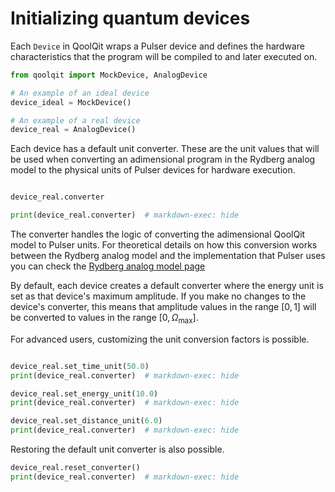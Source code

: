 # Initializing quantum devices

Each `Device` in QoolQit wraps a Pulser device and defines the hardware characteristics that the program will be compiled to and later executed on.

```python exec="on" source="material-block" session="devices"
from qoolqit import MockDevice, AnalogDevice

# An example of an ideal device
device_ideal = MockDevice()

# An example of a real device
device_real = AnalogDevice()
```

Each device has a default unit converter. These are the unit values that will be used when converting an adimensional program in the Rydberg analog model to the physical units of Pulser devices for hardware execution.

```python exec="on" source="material-block" result="json" session="devices"

device_real.converter

print(device_real.converter)  # markdown-exec: hide
```

The converter handles the logic of converting the adimensional QoolQit model to Pulser units. For theoretical details on how this conversion works between the Rydberg analog model and the implementation that Pulser uses you can check the [Rydberg analog model page](../theory/rydberg_model.md)

By default, each device creates a default converter where the energy unit is set as that device's maximum amplitude. If you make no changes to the device's converter, this means that amplitude values in the range $[0, 1]$ will be converted to values in the range $[0, \Omega_\text{max}]$.

For advanced users, customizing the unit conversion factors is possible.

```python exec="on" source="material-block" result="json" session="devices"

device_real.set_time_unit(50.0)
print(device_real.converter)  # markdown-exec: hide

device_real.set_energy_unit(10.0)
print(device_real.converter)  # markdown-exec: hide

device_real.set_distance_unit(6.0)
print(device_real.converter)  # markdown-exec: hide
```

Restoring the default unit converter is also possible.

```python exec="on" source="material-block" result="json" session="devices"
device_real.reset_converter()
print(device_real.converter)  # markdown-exec: hide
```